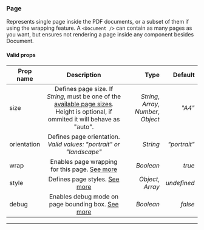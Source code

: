 ### Page

Represents single page inside the PDF documents, or a subset of them if using the wrapping feature. A `<Document />` can contain as many pages as you want, but ensures not rendering a page inside any component besides Document.

#### Valid props

| Prop name            |                                                       Description                                                        |                        Type |      Default |
| -------------------- | :----------------------------------------------------------------------------------------------------------------------: | --------------------------: | -----------: |
| size                 | Defines page size. If _String_, must be one of the [available page sizes](https://github.com/diegomura/react-pdf/blob/master/src/utils/pageSizes.js). Height is optional, if ommited it will behave as "auto". | _String_, _Array_, _Number_, _Object_ |       _"A4"_ |
| orientation          |                           Defines page orientation. _Valid values: "portrait" or "landscape"_                            |                    _String_ | _"portrait"_ |
| wrap                 |                         Enables page wrapping for this page. [See more](/advanced#page-wrapping)                          |                   _Boolean_ |       _true_ |
| style                |                                        Defines page styles. [See more](/styling)                                         |           _Object_, _Array_ |  _undefined_ |
| debug                |                         Enables debug mode on page bounding box. [See more](/advanced#debugging)                         |                   _Boolean_ |      _false_ |

---
